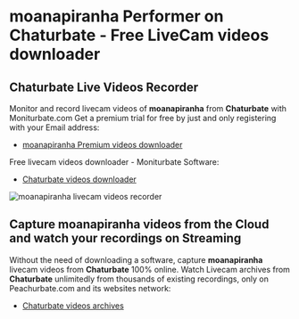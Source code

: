 # moanapiranha Performer on Chaturbate - Free LiveCam videos downloader

## Chaturbate Live Videos Recorder

Monitor and record livecam videos of **moanapiranha** from **Chaturbate** with Moniturbate.com
Get a premium trial for free by just and only registering with your Email address:
* [moanapiranha Premium videos downloader](https://moniturbate.com/request-demo-licence-key.html)

Free livecam videos downloader - Moniturbate Software:
* [Chaturbate videos downloader](https://moniturbate.com/moniturbate-download-software.html)

![moanapiranha livecam videos recorder](https://peachurnet.com/templates/moniturbate-software.png)


## Capture moanapiranha videos from the Cloud and watch your recordings on Streaming

Without the need of downloading a software, capture **moanapiranha** livecam videos from **Chaturbate** 100% online.
Watch Livecam archives from **Chaturbate** unlimitedly from thousands of existing recordings, only on Peachurbate.com and its websites network:
* [Chaturbate videos archives](https://peachurnet.com/)